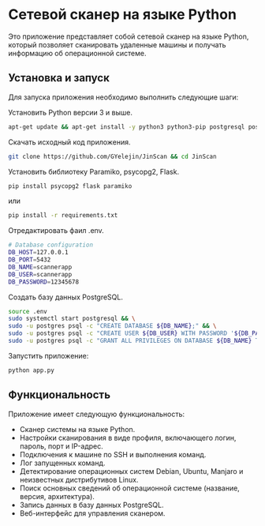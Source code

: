 # Сетевой сканер на языке Python

Это приложение представляет собой сетевой сканер на языке Python, который позволяет сканировать удаленные машины и получать информацию об операционной системе.

## Установка и запуск

Для запуска приложения необходимо выполнить следующие шаги:

Установить Python версии 3 и выше.

```bash
apt-get update && apt-get install -y python3 python3-pip postgresql postgresql-contrib
```

Скачать исходный код приложения.

```bash
git clone https://github.com/GYelejin/JinScan && cd JinScan
```

Установить библиотеку Paramiko, psycopg2, Flask.

```bash
pip install psycopg2 flask paramiko
```

или

```bash
pip install -r requirements.txt
```

Отредактировать фаил .env.

```bash
# Database configuration
DB_HOST=127.0.0.1
DB_PORT=5432
DB_NAME=scannerapp
DB_USER=scannerapp
DB_PASSWORD=12345678
```


Создать базу данных PostgreSQL.

```bash
source .env
sudo systemctl start postgresql && \
sudo -u postgres psql -c "CREATE DATABASE ${DB_NAME};" && \
sudo -u postgres psql -c "CREATE USER ${DB_USER} WITH PASSWORD '${DB_PASSWORD}';" && \
sudo -u postgres psql -c "GRANT ALL PRIVILEGES ON DATABASE ${DB_NAME} TO ${DB_USER};"
```

Запустить приложение:

```bash
python app.py
```

## Функциональность

Приложение имеет следующую функциональность:

- Cканер системы на языке Python.
- Настройки сканирования в виде профиля, включающего логин, пароль, порт и IP-адрес.
- Подключения к машине по SSH и выполнения команд.
- Лог запущенных команд.
- Детектирование операционных систем Debian, Ubuntu, Manjaro и неизвестных дистрибутивов Linux.
- Поиск основных сведений об операционной системе (название, версия, архитектура).
- Запись данных в базу данных PostgreSQL.
- Веб-интерфейс для управления сканером.
